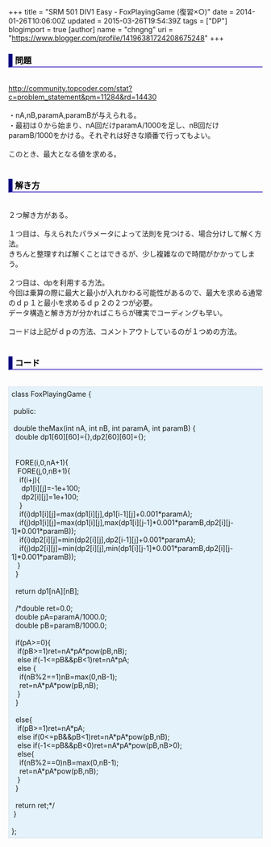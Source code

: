 +++
title = "SRM 501 DIV1 Easy - FoxPlayingGame (復習×○)"
date = 2014-01-26T10:06:00Z
updated = 2015-03-26T19:54:39Z
tags = ["DP"]
blogimport = true 
[author]
	name = "chngng"
	uri = "https://www.blogger.com/profile/14196381724208675248"
+++

<div dir="ltr" style="text-align: left;" trbidi="on"><h3 style="border-bottom: 2px solid slateblue; border-left: 8px solid navy; color: black; padding: 0px 0px 1px 5px;">問題 </h3><br /><a href="http://community.topcoder.com/stat?c=problem_statement&amp;pm=11284&amp;rd=14430" target="_blank">http://community.topcoder.com/stat?c=problem_statement&amp;pm=11284&amp;rd=14430</a><br /><br />・nA,nB,paramA,paramBが与えられる。<br />・最初は０から始まり、nA回だけparamA/1000を足し、nB回だけparamB/1000をかける。それぞれは好きな順番で行ってもよい。<br /><br />このとき、最大となる値を求める。<br /><br /><h3 style="border-bottom: 2px solid slateblue; border-left: 8px solid navy; color: black; padding: 0px 0px 1px 5px;">解き方 </h3><br />２つ解き方がある。<br /><br />１つ目は、与えられたパラメータによって法則を見つける、場合分けして解く方法。<br />きちんと整理すれば解くことはできるが、少し複雑なので時間がかかってしまう。<br /><br />２つ目は、dpを利用する方法。<br />今回は乗算の際に最大と最小が入れかわる可能性があるので、最大を求める通常のｄｐ１と最小を求めるｄｐ２の２つが必要。<br />データ構造と解き方が分かればこちらが確実でコーディングも早い。<br /><br />コードは上記がｄｐの方法、コメントアウトしているのが１つめの方法。<br /><br /><h3 style="border-bottom: 2px solid slateblue; border-left: 8px solid navy; color: black; padding: 0px 0px 1px 5px;">コード </h3><br /><div style="background-color: #e3f2fb; border: 1px dotted #CCCCCC; padding: 5px;">class FoxPlayingGame {<br /><br /><span class="Apple-tab-span" style="white-space: pre;"> </span>public:<br /><br /><span class="Apple-tab-span" style="white-space: pre;"> </span>double theMax(int nA, int nB, int paramA, int paramB) {<br /><span class="Apple-tab-span" style="white-space: pre;">  </span>double dp1[60][60]={},dp2[60][60]={};<br /><br /><br /><span class="Apple-tab-span" style="white-space: pre;">  </span>FORE(i,0,nA+1){<br /><span class="Apple-tab-span" style="white-space: pre;">   </span>FORE(j,0,nB+1){<br /><span class="Apple-tab-span" style="white-space: pre;">    </span>if(i+j){<br /><span class="Apple-tab-span" style="white-space: pre;">     </span>dp1[i][j]=-1e+100;<br /><span class="Apple-tab-span" style="white-space: pre;">     </span>dp2[i][j]=1e+100;<br /><span class="Apple-tab-span" style="white-space: pre;">    </span>}<br /><span class="Apple-tab-span" style="white-space: pre;">    </span>if(i)dp1[i][j]=max(dp1[i][j],dp1[i-1][j]+0.001*paramA);<br /><span class="Apple-tab-span" style="white-space: pre;">    </span>if(j)dp1[i][j]=max(dp1[i][j],max(dp1[i][j-1]*0.001*paramB,dp2[i][j-1]*0.001*paramB));<br /><span class="Apple-tab-span" style="white-space: pre;">    </span>if(i)dp2[i][j]=min(dp2[i][j],dp2[i-1][j]+0.001*paramA);<br /><span class="Apple-tab-span" style="white-space: pre;">    </span>if(j)dp2[i][j]=min(dp2[i][j],min(dp1[i][j-1]*0.001*paramB,dp2[i][j-1]*0.001*paramB));<br /><span class="Apple-tab-span" style="white-space: pre;">   </span>}<br /><span class="Apple-tab-span" style="white-space: pre;">  </span>}<br /><br /><span class="Apple-tab-span" style="white-space: pre;">  </span>return dp1[nA][nB];<br /><br /><span class="Apple-tab-span" style="white-space: pre;">  </span>/*double ret=0.0;<br /><span class="Apple-tab-span" style="white-space: pre;">  </span>double pA=paramA/1000.0;<br /><span class="Apple-tab-span" style="white-space: pre;">  </span>double pB=paramB/1000.0;<br /><br /><span class="Apple-tab-span" style="white-space: pre;">  </span>if(pA&gt;=0){<br /><span class="Apple-tab-span" style="white-space: pre;">   </span>if(pB&gt;=1)ret=nA*pA*pow(pB,nB);<br /><span class="Apple-tab-span" style="white-space: pre;">   </span>else if(-1&lt;=pB&amp;&amp;pB&lt;1)ret=nA*pA;<br /><span class="Apple-tab-span" style="white-space: pre;">   </span>else {<br /><span class="Apple-tab-span" style="white-space: pre;">    </span>if(nB%2==1)nB=max(0,nB-1);<br /><span class="Apple-tab-span" style="white-space: pre;">    </span>ret=nA*pA*pow(pB,nB);<br /><span class="Apple-tab-span" style="white-space: pre;">   </span>}<br /><span class="Apple-tab-span" style="white-space: pre;">  </span>}<br /><br /><span class="Apple-tab-span" style="white-space: pre;">  </span>else{<br /><span class="Apple-tab-span" style="white-space: pre;">   </span>if(pB&gt;=1)ret=nA*pA;<br /><span class="Apple-tab-span" style="white-space: pre;">   </span>else if(0&lt;=pB&amp;&amp;pB&lt;1)ret=nA*pA*pow(pB,nB);<br /><span class="Apple-tab-span" style="white-space: pre;">   </span>else if(-1&lt;=pB&amp;&amp;pB&lt;0)ret=nA*pA*pow(pB,nB&gt;0);<br /><span class="Apple-tab-span" style="white-space: pre;">   </span>else{<br /><span class="Apple-tab-span" style="white-space: pre;">    </span>if(nB%2==0)nB=max(0,nB-1);<br /><span class="Apple-tab-span" style="white-space: pre;">    </span>ret=nA*pA*pow(pB,nB);<br /><span class="Apple-tab-span" style="white-space: pre;">   </span>}<br /><span class="Apple-tab-span" style="white-space: pre;">  </span>}<br /><br /><span class="Apple-tab-span" style="white-space: pre;">  </span>return ret;*/<br /><span class="Apple-tab-span" style="white-space: pre;"> </span>}<br /><br />};</div></div>
